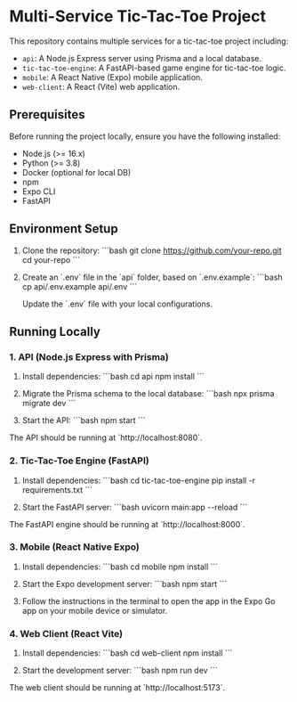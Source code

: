 # Multi-Service Tic-Tac-Toe Project

This repository contains multiple services for a tic-tac-toe project including:

- `api`: A Node.js Express server using Prisma and a local database.
- `tic-tac-toe-engine`: A FastAPI-based game engine for tic-tac-toe logic.
- `mobile`: A React Native (Expo) mobile application.
- `web-client`: A React (Vite) web application.

## Prerequisites

Before running the project locally, ensure you have the following installed:

- Node.js (>= 16.x)
- Python (>= 3.8)
- Docker (optional for local DB)
- npm
- Expo CLI
- FastAPI

## Environment Setup

1. Clone the repository:
   \`\`\`bash
   git clone https://github.com/your-repo.git
   cd your-repo
   \`\`\`

2. Create an \`.env\` file in the \`api\` folder, based on \`.env.example\`:
   \`\`\`bash
   cp api/.env.example api/.env
   \`\`\`

   Update the \`.env\` file with your local configurations.

## Running Locally

### 1. API (Node.js Express with Prisma)

1. Install dependencies:
   \`\`\`bash
   cd api
   npm install
   \`\`\`

2. Migrate the Prisma schema to the local database:
   \`\`\`bash
   npx prisma migrate dev
   \`\`\`

3. Start the API:
   \`\`\`bash
   npm start
   \`\`\`

The API should be running at \`http://localhost:8080\`.

### 2. Tic-Tac-Toe Engine (FastAPI)

1. Install dependencies:
   \`\`\`bash
   cd tic-tac-toe-engine
   pip install -r requirements.txt
   \`\`\`

2. Start the FastAPI server:
   \`\`\`bash
   uvicorn main:app --reload
   \`\`\`

The FastAPI engine should be running at \`http://localhost:8000\`.

### 3. Mobile (React Native Expo)

1. Install dependencies:
   \`\`\`bash
   cd mobile
   npm install
   \`\`\`

2. Start the Expo development server:
   \`\`\`bash
   npm start
   \`\`\`

3. Follow the instructions in the terminal to open the app in the Expo Go app on your mobile device or simulator.

### 4. Web Client (React Vite)

1. Install dependencies:
   \`\`\`bash
   cd web-client
   npm install
   \`\`\`

2. Start the development server:
   \`\`\`bash
   npm run dev
   \`\`\`

The web client should be running at \`http://localhost:5173\`.
